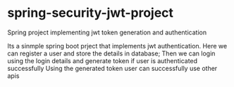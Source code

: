 # spring-security-jwt-project
Spring project implementing jwt token generation and authentication

Its a sinmple spring boot prject that implements jwt authentication. 
Here we can register a user and store the details in database;
Then we can login using the login details and generate token if user is authenticated successfully
Using the generated token user can successfully use other apis
